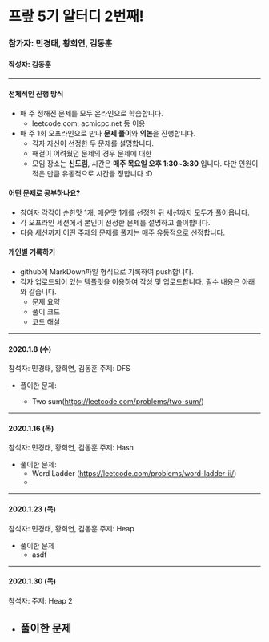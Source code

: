 # 프랖 5기 알터디 2번째!

### 참가자: 민경태, 황희연, 김동훈
#### 작성자: 김동훈

---



#### 전체적인 진행 방식

- 매 주 정해진 문제를 모두 온라인으로 학습합니다. 
  - leetcode.com, acmicpc.net 등 이용
- 매 주 1회 오프라인으로 만나 **문제 풀이**와 **의논**을 진행합니다.
  - 각자 자신이 선정한 두 문제를 설명합니다.
  - 해결이 어려웠던 문제의 경우 문제에 대한 
  - 모임 장소는 **신도림**, 시간은 **매주 목요일 오후 1:30~3:30** 입니다.
   다만 인원이 적은 만큼 유동적으로 시간을 정합니다 :D 



#### 어떤 문제로 공부하나요?

- 참여자 각각이 순한맛 1개, 매운맛 1개를 선정한 뒤 세션까지 모두가 풀어옵니다.
- 각 오프라인 세션에서 본인이 선정한 문제를 설명하고 풀이합니다.
- 다음 세션까지 어떤 주제의 문제를 풀지는 매주 유동적으로 선정합니다. 






#### 개인별 기록하기

- github에 MarkDown파일 형식으로 기록하여 push합니다. 
- 각자 업로드되어 있는 템플릿을 이용하여 작성 및 업로드합니다. 필수 내용은 아래와 같습니다. 
  - 문제 요약
  - 풀이 코드
  - 코드 해설




---



#### 2020.1.8 (수)

참석자: 민경태, 황희연, 김동훈
주제: DFS
- 풀이한 문제:

  - Two sum(https://leetcode.com/problems/two-sum/)

---

#### 2020.1.16 (목)

참석자: 민경태, 황희연, 김동훈
주제: Hash

- 풀이한 문제:
  - Word Ladder (https://leetcode.com/problems/word-ladder-ii/) 
  - 
---

#### 2020.1.23 (목)

참석자: 민경태, 황희연, 김동훈
주제: Heap

- 풀이한 문제 
  - asdf
---

#### 2020.1.30 (목)

참석자: 
주제: Heap 2

- 풀이한 문제 
  - 
